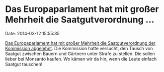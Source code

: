Das Europaparlament hat mit großer Mehrheit die Saatgutverordnung \...
======================================================================

Date: 2014-03-12 15:55:35

[Das Europaparlament hat mit großer Mehrheit die Saatgutverordnung der
Kommission
abgelehnt](http://derstandard.at/1392687816298/EU-Parlament-begraebt-Saatgut-Verordnung).
Die Kommission hatte versucht, den Tausch von Saatgut zwischen Bauern
und Gärtnern unter Strafe zu stellen. Die sollen lieber bei Monsanto
kaufen. Wo kämen wir da hin, wenn die Leute einfach Saatgut tauschen!

